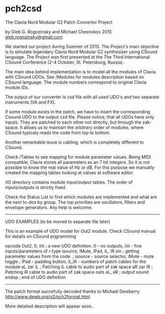 # pch2csd
The Clavia Nord Modular G2 Patch Convertor Project

by Gleb G. Rogozinsky and Michael Chesnokov 2015
gleb.rogozinsky@gmail.com

We started our project during Summer of 2015. The Project's main objective is to simulate legendary Clavia Nord Modular G2 synthesizer using CSound language. The Project was first presented at the The Third International CSound Conference (2-4 October, St. Petersburg, Russia).

The main idea behind implementation is to model all the modules of Clavia with CSound UDOs. See /Modules for modules description based on CSound language. The module numbers correspond to original Clavia module IDs.

The output of our converter is csd file with all used UDO's and two separate instruments (VA and FX).

If some module exists in the patch, we have to insert the corresponding Csound UDO to the output csd file.
Please notice, that all UDOs have only inputs. They are patched to each other not directly, but through the zak-space.
It allows us to maintain the orbitrary order of modules, where CSound typicaly reads the code from top to bottom.

Another remarkable issue is cabling, which is completely different to CSound. 

Check /Tables to see mapping for module parameter values. Being MIDI compatible, Clavia stores all parameters as an 7 bit integers. So it is not possible to know the real value of Hz or dB. For this purpose we manually created the mapping tables looking at values at software editor.

/IO directory contains module input/output tables. The order of inputs/outputs is strictly fixed. 

Check the Status List to find which modules are implemented and what are the next to-dos by group. 
The top priorities are oscillators, filters and envelope generators. Any help is welcome.

*************************************************************
UDO EXAMPLES (to be moved to separate file later)

This is an example of UDO model for Out2 module. Check CSound manual for details on CSound prjgramming

opcode Out2, 0, iiiii                 ; a new UDO definition. 0 - no outputs, iiiii - five inputs/parameters of i-type
	isource, iMute, iPad, iL, iR xin    ; getting parameter values from the code.
	                                    ; isource - source selector, iMute - mute toggle
	                                    ; iPad - padding button, iL,iR - numbers of patch cables for the module
	aL zar iL                           ; Patching iL cable to audio part of zak space
	aR zar iR                           ; Patching iR cable to audio part of zak space
	outs aL, aR                         ; output sound
endop                                 ; end of UDO definition 

***************************************************************
The patch format succefully decoded thanks to Michael Dewberry http://www.dewb.org/g2/pch2format.html



More detailed description will appear soon..
